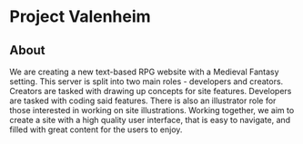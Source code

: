 # Project Valenheim

## About

We are creating a new text-based RPG website with a Medieval Fantasy setting. This server is split into two main roles - developers and creators. Creators are tasked with drawing up concepts for site features. Developers are tasked with coding said features. There is also an illustrator role for those interested in working on site illustrations. Working together, we aim to create a site with a high quality user interface, that is easy to navigate, and filled with great content for the users to enjoy.
